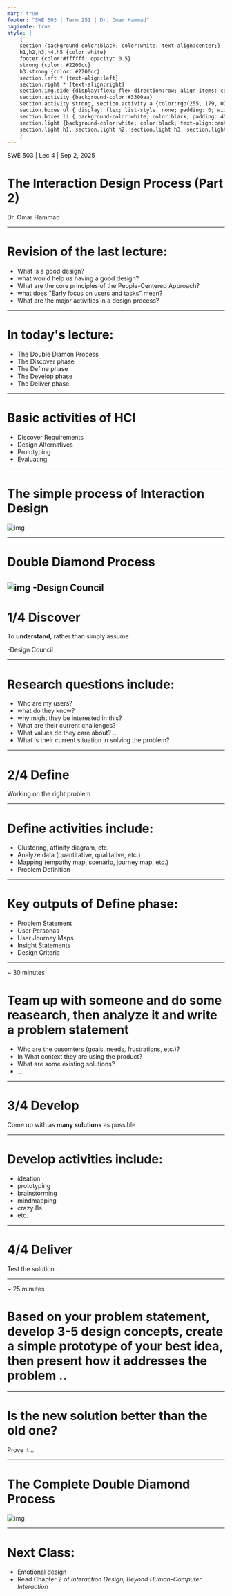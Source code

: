 ```yaml
---
marp: true
footer: "SWE 503 | Term 251 | Dr. Omar Hammad"
paginate: true
style: |
    {
    section {background-color:black; color:white; text-align:center;}
    h1,h2,h3,h4,h5 {color:white}
    footer {color:#ffffff; opacity: 0.5}
    strong {color: #2200cc}
    h3.strong {color: #2200cc}
    section.left * {text-align:left}
    section.right * {text-align:right}
    section.img.side {display:flex; flex-direction:row; align-items: center; justify-content: center}
    section.activity {background-color:#3300aa}
    section.activity strong, section.activity a {color:rgb(255, 179, 0)}
    section.boxes ul { display: flex; list-style: none; padding: 0; width: 100%; }
    section.boxes li { background-color:white; color:black; padding: 40px; margin: 10px; border-radius: 10px; flex: 1; text-align: center; }
    section.light {background-color:white; color:black; text-align:center;}
    section.light h1, section.light h2, section.light h3, section.light h4, section.light h5 {color:black}
    }
---
```


<!-- 

Last lec:
- Too long discussions 
- time flew 
-> need to manage time well
- tech issues need to be fixed
- video was cheesy 
- need more examples: Quotes, videos, case studies, stories, etc.
- principles are to be extracted not fed.

Goals today:

By the end of this lecture students will be able to:

- Understand the general process of interaction design 
- Able to know what is envolved in each phase of it 
- Practice the interaction design process on a mini scale 
- Appreciate the process 

How (idea):
- explain the process one by one
- they apply it as a group one by one
- reflection by me

Today's delighter:
- Role play: Make someone do an interview with you and then comment on it .. 

-->

SWE 503 | Lec 4 | Sep 2, 2025
# The Interaction Design Process (Part 2)
Dr. Omar Hammad

---

<!-- _class: left -->

# Revision of the last lecture:
- What is a good design?
- what would help us having a good design?
- What are the core principles of the People-Centered Approach?
- what does "Early focus on users and tasks" mean?
- What are the major activities in a design process?

---

<!-- _class: left -->

# In today's lecture:
- The Double Diamon Process 
- The Discover phase
- The Define phase
- The Develop phase
- The Deliver phase

---

<!-- _class: left boxes -->

# Basic activities of HCI

- Discover Requirements 
- Design Alternatives 
- Prototyping  
- Evaluating 

---

<!-- _class: light -->

# The simple process of Interaction Design

![img](../img/simple.png)

---


<!-- _class: light -->

# Double Diamond Process

![img](../img/dd.png)
-Design Council
---


# 1/4 Discover
To **understand**, rather than simply assume

-Design Council

---

<!-- _class: left -->

# Research questions include:

- Who are my users? 
- what do they know? 
- why might they be interested in this?
- What are their current challenges?
- What values do they care about? .. 
- What is their current situation in solving the problem?

---

<!-- class: center -->

# 2/4 Define
Working on the right problem


---

<!-- _class: left -->

# Define activities include:

- Clustering, affinity diagram, etc.
- Analyze data (quantitative, qualitative, etc.)
- Mapping (empathy map, scenario, journey map, etc.)
- Problem Definition 

---

<!-- _class: left -->

# Key outputs of Define phase:

- Problem Statement
- User Personas
- User Journey Maps
- Insight Statements
- Design Criteria


---

<!-- _class: activity left -->

~ 30 minutes
# Team up with someone and do some reasearch, then analyze it and write a problem statement
- Who are the cusomters (goals, needs, frustrations, etc.)? 
- In What context they are using the product? 
- What are some existing solutions?
- ... 



---

# 3/4 Develop
Come up with as **many solutions** as possible

---

<!-- _class: left -->

# Develop activities include:

- ideation 
- prototyping
- brainstorming
- mindmapping
- crazy 8s
- etc.

---


# 4/4 Deliver
Test the solution .. 

---

<!-- _class: activity left -->

~ 25 minutes
# Based on your problem statement, develop 3-5 design concepts, create a simple prototype of your best idea, then present how it addresses the problem .. 


---

# Is the new solution better than the old one?
Prove it .. 

---

<!-- _class: light -->

# The Complete Double Diamond Process

![img](../img/dd.png)

---

<!-- _class: left -->

# Next Class:

- Emotional design 
- Read Chapter 2 of *Interaction Design, Beyond Human-Computer Interaction*

